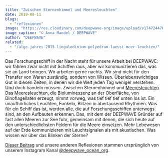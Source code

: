 ```yaml
---
title: "Zwischen Sternenhimmel und Meeresleuchten"
date: 2019-08-11
blogs: 
  - "reflexionen"
image: "https://res.cloudinary.com/deepwave-org/image/upload/v1747244762/deepwave.org/Screenshot-2023-12-04-173307.png"
image_caption: "© Anna Mandel / DEEPWAVE"
author: "DEEPWAVE"
related: 
  - "/alge-jahres-2013-lingulodinium-polyedrum-laesst-meer-leuchten/"
---
```


Das Forschungsschiff in der Nacht steht für unsere Arbeit bei DEEPWAVE: wir fahren zwar nicht mit Schiffen raus, aber wir kommunizieren das, was sie an Land bringen. Wir arbeiten gerne nachts. Wir sind nicht für den Transfer von Waren zuständig, sondern von Wissen. Überlebenswichtiges Gut in diesen Zeiten, in denen wir die Welt jeden Tag weniger verstehen. Und doch handeln müssen. Zwischen Sternenhimmel und [Meeresleuchten](https://www.deepwave.org/alge-jahres-2013-lingulodinium-polyedrum-laesst-meer-leuchten/). Das Meeresleuchten, die Biolumineszenz an der Oberfläche, von Dinoflagellaten erzeugt, nimmt vorweg, was tief tief tief unten los ist. Ein unaufhörliches Leuchten, Funkeln, Blitzen in abertausend Rhythmen. Was für ein Schiff das ist, werden alle, die auf Forschungsschiffen unterwegs sind, an den Aufbauten erkennen. Das, mit dem der DEEPWAVE Gründer auf fast allen Meeren zur See fuhr, gemeinsam mit denen, die sich heute auf den unterschiedlichsten Feldern für die Meere einsetzen. Mehr Lebewesen auf der Erde kommunizieren mit Leuchtsignalen als mit akustischen. Was wissen wir über das Blinken der Sterne?

[Dieser Beitrag](https://www.instagram.com/p/B1CMe5NnN9g/) und unsere anderen Reflexionen stammen ursprünglich von unserem Instagram Kanal [@deepwave\_ocean\_org](https://www.instagram.com/deepwave_ocean_org/).
